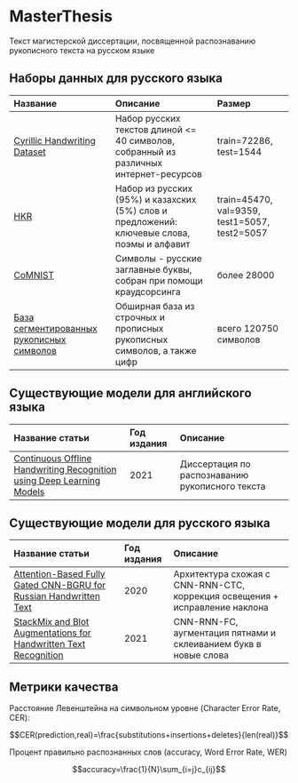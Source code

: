 # MasterThesis
Текст магистерской диссертации, посвященной распознаванию рукописного текста на русском языке

## Наборы данных для русского языка

| Название                                                                                                                     | Описание                                                                                    | Размер                                        |
|:-----------------------------------------------------------------------------------------------------------------------------|:--------------------------------------------------------------------------------------------|:----------------------------------------------|
| [Cyrillic Handwriting Dataset](https://www.kaggle.com/datasets/constantinwerner/cyrillic-handwriting-dataset)                | Набор русских текстов длиной <= 40 символов, собранный из различных интернет-ресурсов       | train=72286, test=1544                        |
| [HKR](https://github.com/abdoelsayed2016/HKR_Dataset)                                                                        | Набор из русских (95%) и казахских (5%) слов и предложений: ключевые слова, поэмы и алфавит | train=45470, val=9359, test1=5057, test2=5057 |
| [CoMNIST](https://github.com/GregVial/CoMNIST)                                                                               | Символы - русские заглавные буквы, собран при помощи краудсорсинга                          | более 28000                                   |
| [База сегментированных рукописных символов](https://drive.google.com/folderview?id=0B0EQUc5HmgcGS0l2RDlKenlpNnc&usp=sharing) | Обширная база из строчных и прописных рукописных символов, а также цифр                     | всего 120750 символов                         |

## Существующие модели для английского языка

| Название статьи                                                                                           | Год издания | Описание                                        |
|:----------------------------------------------------------------------------------------------------------|:------------|:------------------------------------------------|
| [Continuous Offline Handwriting Recognition using Deep Learning Models](https://arxiv.org/pdf/2112.13328) | 2021        | Диссертация по распознаванию рукописного текста |

## Существующие модели для русского языка

| Название статьи                                                                                                  | Год издания | Описание                                                                    |
|:-----------------------------------------------------------------------------------------------------------------|:------------|:----------------------------------------------------------------------------|
| [Attention-Based Fully Gated CNN-BGRU for Russian Handwritten Text](https://www.mdpi.com/2313-433X/6/12/141/htm) | 2020        | Архитектура схожая с CNN-RNN-CTC, коррекция освещения + исправление наклона |
| [StackMix and Blot Augmentations for Handwritten Text Recognition](https://arxiv.org/pdf/2108.11667)             | 2021        | CNN-RNN-FC, аугментация пятнами и склеиванием букв в новые слова            |

## Метрики качества

Расстояние Левенштейна на символьном уровне (Character Error Rate, CER):

$$CER(prediction,real)=\frac{substitutions+insertions+deletes}{len(real)}$$

Процент правильно распознанных слов (accuracy, Word Error Rate, WER)

$$accuracy=\frac{1}{N}\sum_{i=j}c_{ij}$$
